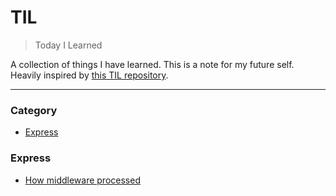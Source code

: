 # TIL

> Today I Learned

A collection of things I have learned. This is a note for my future self. Heavily inspired by [this TIL repository](https://github.com/jbranchaud/til).

---

### Category

- [Express](#express)

### Express

- [How middleware processed](/express/middleware-run-sequence.md)
